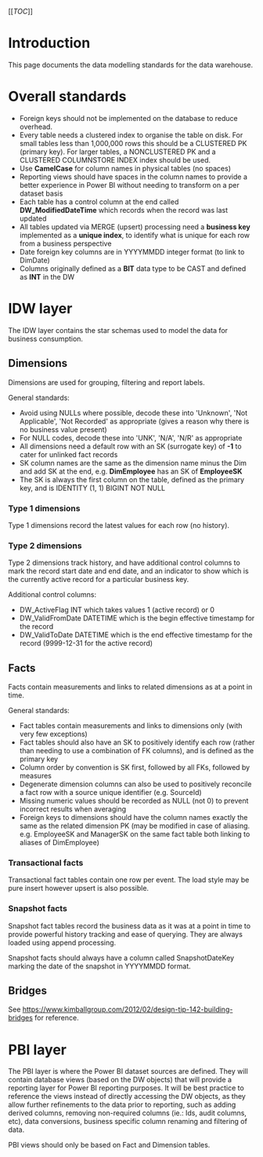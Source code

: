 [[_TOC_]]

# Introduction

This page documents the data modelling standards for the data warehouse.

# Overall standards

- Foreign keys should not be implemented on the database to reduce overhead. 
- Every table needs a clustered index to organise the table on disk. 
For small tables less than 1,000,000 rows this should be a CLUSTERED PK (primary key). 
For larger tables, a NONCLUSTERED PK and a CLUSTERED COLUMNSTORE INDEX index should be used.
- Use **CamelCase** for column names in physical tables (no spaces)
- Reporting views should have spaces in the column names to provide a better experience in Power BI without needing to transform on a per dataset basis
- Each table has a control column at the end called **DW_ModifiedDateTime** which records when the record was last updated
- All tables updated via MERGE (upsert) processing need a **business key** implemented as a **unique index**, to identify what is unique for each row from a business perspective
- Date foreign key columns are in YYYYMMDD integer format (to link to DimDate)
- Columns originally defined as a **BIT** data type to be CAST and defined as **INT** in the DW

# IDW layer

The IDW layer contains the star schemas used to model the data for business consumption.

## Dimensions

Dimensions are used for grouping, filtering and report labels.

General standards:

- Avoid using NULLs where possible, decode these into 'Unknown', 'Not Applicable', 'Not Recorded' as appropriate (gives a reason why there is no business value present)
- For NULL codes, decode these into 'UNK', 'N/A', 'N/R' as appropriate
- All dimensions need a default row with an SK (surrogate key) of **-1** to cater for unlinked fact records
- SK column names are the same as the dimension name minus the Dim and add SK at the end, e.g. **DimEmployee** has an SK of **EmployeeSK**
- The SK is always the first column on the table, defined as the primary key, and is IDENTITY (1, 1) BIGINT NOT NULL

### Type 1 dimensions

Type 1 dimensions record the latest values for each row (no history).

### Type 2 dimensions

Type 2 dimensions track history, and have additional control columns to mark the record start date and end date, and an indicator to show which is the currently active record for a particular business key.

Additional control columns:

- DW_ActiveFlag INT which takes values 1 (active record) or 0
- DW_ValidFromDate DATETIME which is the begin effective timestamp for the record
- DW_ValidToDate DATETIME which is the end effective timestamp for the record (9999-12-31 for the active record)

## Facts

Facts contain measurements and links to related dimensions as at a point in time.

General standards:

- Fact tables contain measurements and links to dimensions only (with very few exceptions)
- Fact tables should also have an SK to positively identify each row (rather than needing to use a combination of FK columns), and is defined as the primary key
- Column order by convention is SK first, followed by all FKs, followed by measures
- Degenerate dimension columns can also be used to positively reconcile a fact row with a source unique identifier (e.g. SourceId)
- Missing numeric values should be recorded as NULL (not 0) to prevent incorrect results when averaging
- Foreign keys to dimensions should have the column names exactly the same as the related dimension PK (may be modified in case of aliasing. e.g. EmployeeSK and ManagerSK on the same fact table both linking to aliases of DimEmployee)

### Transactional facts

Transactional fact tables contain one row per event. The load style may be pure insert however upsert is also possible. 

### Snapshot facts

Snapshot fact tables record the business data as it was at a point in time to provide powerful history tracking and ease of querying. They are always loaded using append processing.

Snapshot facts should always have a column called SnapshotDateKey marking the date of the snapshot in YYYYMMDD format. 

## Bridges

See https://www.kimballgroup.com/2012/02/design-tip-142-building-bridges for reference.

# PBI layer

The PBI layer is where the Power BI dataset sources are defined. They will contain database views (based on the DW objects) that will provide a reporting layer for Power BI reporting purposes. It will be best practice to reference the views instead of directly accessing the DW objects, as they allow further refinements to the data prior to reporting, such as adding derived columns, removing non-required columns (ie.: Ids, audit columns, etc), data conversions, business specific column renaming and filtering of data.

PBI views should only be based on Fact and Dimension tables.
